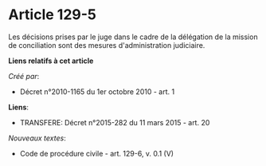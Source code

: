 # Article 129-5

Les décisions prises par le juge dans le cadre de la délégation de la mission de conciliation sont des mesures
d'administration judiciaire.

**Liens relatifs à cet article**

_Créé par_:

  - Décret n°2010-1165 du 1er octobre 2010 - art. 1

**Liens**:

  - TRANSFERE: Décret n°2015-282 du 11 mars 2015 - art. 20

_Nouveaux textes_:

  - Code de procédure civile - art. 129-6, v. 0.1 (V)
